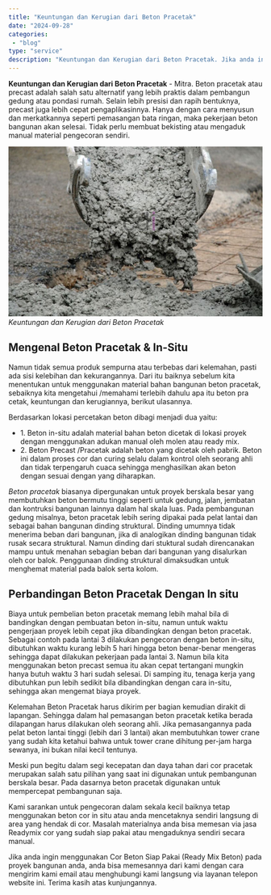 ```yaml
---
title: "Keuntungan dan Kerugian dari Beton Pracetak"
date: "2024-09-28"
categories:
 - "blog"
type: "service"
description: "Keuntungan dan Kerugian dari Beton Pracetak. Jika anda ingin menggunakan Cor Beton Siap Pakai (Ready Mix Beton) pada proyek bangunan anda, anda bisa memesann..."
---
```


**Keuntungan dan Kerugian dari Beton Pracetak** - Mitra. Beton pracetak atau precast adalah salah satu alternatif yang lebih praktis dalam pembangun gedung atau pondasi rumah. Selain lebih presisi dan rapih bentuknya, precast juga lebih cepat pengaplikasinnya. Hanya dengan cara menyusun dan merkatkannya seperti pemasangan bata ringan, maka pekerjaan beton bangunan akan selesai. Tidak perlu membuat bekisting atau mengaduk manual material pengecoran sendiri.

![Keuntungan dan Kerugian dari Beton Pracetak](/images/blog/beton-normal.jpg)
*Keuntungan dan Kerugian dari Beton Pracetak*

 ## Mengenal Beton Pracetak & In-Situ

Namun tidak semua produk sempurna atau terbebas dari kelemahan, pasti ada sisi kelebihan dan kekurangannya. Dari itu baiknya sebelum kita menentukan untuk menggunakan material bahan bangunan beton pracetak, sebaiknya kita mengetahui /memahami terlebih dahulu apa itu beton pra cetak, keuntungan dan kerugiannya, berikut ulasannya.

Berdasarkan lokasi percetakan beton dibagi menjadi dua yaitu:

- 1\. Beton in-situ adalah material bahan beton dicetak di lokasi proyek dengan menggunakan adukan manual oleh molen atau ready mix.
- 2\. Beton Precast /Pracetak adalah beton yang dicetak oleh pabrik. Beton ini dalam proses cor dan curing selalu dalam kontrol oleh seorang ahli dan tidak terpengaruh cuaca sehingga menghasilkan akan beton dengan sesuai dengan yang diharapkan.

_Beton pracetak_ biasanya dipergunakan untuk proyek berskala besar yang membutuhkan beton bermutu tinggi seperti untuk gedung, jalan, jembatan dan kontruksi bangunan lainnya dalam hal skala luas. Pada pembangunan gedung misalnya, beton pracetak lebih sering dipakai pada pelat lantai dan sebagai bahan bangunan dinding struktural. Dinding umumnya tidak menerima beban dari bangunan, jika di analogikan dinding bangunan tidak rusak secara struktural. Namun dinding dari stuktural sudah direncanakan mampu untuk menahan sebagian beban dari bangunan yang disalurkan oleh cor balok. Penggunaan dinding struktural dimaksudkan untuk menghemat material pada balok serta kolom.

 ## Perbandingan Beton Pracetak Dengan In situ

Biaya untuk pembelian beton pracetak memang lebih mahal bila di bandingkan dengan pembuatan beton in-situ, namun untuk waktu pengerjaan proyek lebih cepat jika dibandingkan dengan beton pracetak. Sebagai contoh pada lantai 3 dilakukan pengecoran dengan beton in-situ, dibutuhkan waktu kurang lebih 5 hari hingga beton benar-benar mengeras sehingga dapat dilakukan pekerjaan pada lantai 3\. Namun bila kita menggunakan beton precast semua itu akan cepat tertangani mungkin hanya butuh waktu 3 hari sudah selesai. Di samping itu, tenaga kerja yang dibutuhkan pun lebih sedikit bila dibandingkan dengan cara in-situ, sehingga akan mengemat biaya proyek.

Kelemahan Beton Pracetak harus dikirim per bagian kemudian dirakit di lapangan. Sehingga dalam hal pemasangan beton pracetak ketika berada dilapangan harus dilakukan oleh seorang ahli. Jika pemasangannya pada pelat beton lantai tinggi (lebih dari 3 lantai) akan membutuhkan tower crane yang sudah kita ketahui bahwa untuk tower crane dihitung per-jam harga sewanya, ini bukan nilai kecil tentunya.

Meski pun begitu dalam segi kecepatan dan daya tahan dari cor pracetak merupakan salah satu pilihan yang saat ini digunakan untuk pembangunan berskala besar. Pada dasarnya beton pracetak digunakan untuk mempercepat pembangunan saja.

Kami sarankan untuk pengecoran dalam sekala kecil baiknya tetap menggunakan beton cor in situ atau anda mencetaknya sendiri langsung di area yang hendak di cor. Masalah materialnya anda bisa memesan via jasa Readymix cor yang sudah siap pakai atau mengaduknya sendiri secara manual.

Jika anda ingin menggunakan Cor Beton Siap Pakai (Ready Mix Beton) pada proyek bangunan anda, anda bisa memesannya dari kami dengan cara mengirim kami email atau menghubungi kami langsung via layanan telepon website ini. Terima kasih atas kunjungannya.

